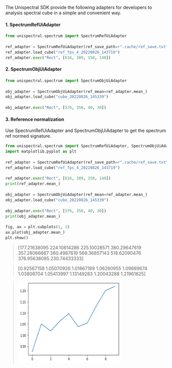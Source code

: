 The Unispectral SDK provide the following adapters for developers to analysis spectral cube in a simple and convenient way.
#### 1. SpectrumRefUiAdapter

```python
from unispectral.spectrum import SpectrumRefUiAdapter

ref_adapter = SpectrumRefUiAdapter(ref_save_path=r".cache/ref_save.txt")
ref_adapter.load_cube("ref_fps_4_20220826_143719")
ref_adapter.exec("Rect", [616, 389, 150, 140])

```


#### 2. SpectrumObjUiAdapter

```python
from unispectral.spectrum import SpectrumObjUiAdapter

obj_adapter = SpectrumObjUiAdapter(ref_mean=ref_adapter.mean_)
obj_adapter.load_cube("cube_20220826_145339")

obj_adapter.exec("Rect", [576, 358, 40, 30])

```

#### 3. Reference normalization
Use SpectrumRefUiAdapter and SpectrumObjUiAdapter to get the spectrum ref normed signature.

```python
from unispectral.spectrum import SpectrumRefUiAdapter, SpectrumObjUiAdapter
import matplotlib.pyplot as plt

ref_adapter = SpectrumRefUiAdapter(ref_save_path=r".cache/ref_save.txt")
ref_adapter.load_cube("ref_fps_4_20220826_143719")

ref_adapter.exec("Rect", [616, 389, 150, 140])
print(ref_adapter.mean_)

obj_adapter = SpectrumObjUiAdapter(ref_mean=ref_adapter.mean_)
obj_adapter.load_cube("cube_20220826_145339")

obj_adapter.exec("Rect", [576, 358, 40, 30])
print(obj_adapter.mean_)

fig, ax = plt.subplots(1, 1)
ax.plot(obj_adapter.mean_)
plt.show()
```

> [177.21638095 224.10814286 225.10028571 380.29647619 357.28066667
 380.4987619  569.36857143 518.62090476 376.95638095 230.74433333]

>[0.92567158 1.05070926 1.01867189 1.06260955 1.09689674 1.03808704
 1.05413997 1.13149283 1.20043288 1.21961825]

> <img src="https://github.com/Unispectral-SW/monarch-preprocess-app-docs/blob/main/docs/images/199899940-c0b9dc76-80d5-41db-9b28-61c4be745a19.png?raw=true" width="320" height="256">

